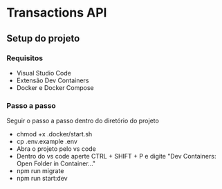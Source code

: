 # Transactions API

## Setup do projeto

### Requisitos

* Visual Studio Code
* Extensão Dev Containers
* Docker e Docker Compose

### Passo a passo
Seguir o passo a passo dentro do diretório do projeto

* chmod +x .docker/start.sh 
* cp .env.example .env
* Abra o projeto pelo vs code
* Dentro do vs code aperte CTRL + SHIFT + P e digite "Dev Containers: Open Folder in Container..."
* npm run migrate
* npm run start:dev
